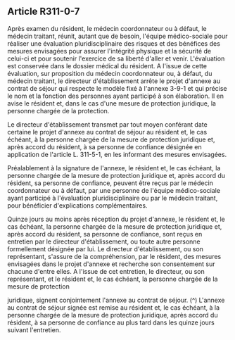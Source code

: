 ## Article R311-0-7


Après examen du résident, le médecin coordonnateur ou à défaut, le médecin traitant, réunit, autant que de
besoin, l'équipe médico-sociale pour réaliser une évaluation pluridisciplinaire des risques et des bénéfices
des mesures envisagées pour assurer l'intégrité physique et la sécurité de celui-ci et pour soutenir l'exercice
de sa liberté d'aller et venir. L'évaluation est conservée dans le dossier médical du résident. A l'issue de
cette évaluation, sur proposition du médecin coordonnateur ou, à défaut, du médecin traitant, le directeur
d'établissement arrête le projet d'annexe au contrat de séjour qui respecte le modèle fixé à l'annexe 3-9-1 et
qui précise le nom et la fonction des personnes ayant participé à son élaboration. Il en avise le résident et,
dans le cas d'une mesure de protection juridique, la personne chargée de la protection.

Le directeur d'établissement transmet par tout moyen conférant date certaine le projet d'annexe au contrat
de séjour au résident et, le cas échéant, à la personne chargée de la mesure de protection juridique et,
après accord du résident, à sa personne de confiance désignée en application de l'article L. 311-5-1, en les
informant des mesures envisagées.

Préalablement à la signature de l'annexe, le résident et, le cas échéant, la personne chargée de la mesure de
protection juridique et, après accord du résident, sa personne de confiance, peuvent être reçus par le médecin
coordonnateur ou à défaut, par une personne de l'équipe médico-sociale ayant participé à l'évaluation
pluridisciplinaire ou par le médecin traitant, pour bénéficier d'explications complémentaires.

Quinze jours au moins après réception du projet d'annexe, le résident et, le cas échéant, la personne chargée
de la mesure de protection juridique et, après accord du résident, sa personne de confiance, sont reçus en
entretien par le directeur d'établissement, ou toute autre personne formellement désignée par lui. Le directeur
d'établissement, ou son représentant, s'assure de la compréhension, par le résident, des mesures envisagées
dans le projet d'annexe et recherche son consentement sur chacune d'entre elles. A l'issue de cet entretien, le
directeur, ou son représentant, et le résident et, le cas échéant, la personne chargée de la mesure de protection

juridique, signent conjointement l'annexe au contrat de séjour. (^)
L'annexe au contrat de séjour signée est remise au résident et, le cas échéant, à la personne chargée de la
mesure de protection juridique, après accord du résident, à sa personne de confiance au plus tard dans les
quinze jours suivant l'entretien.

